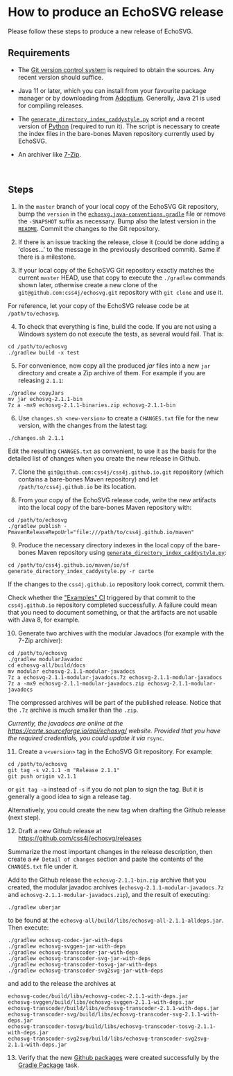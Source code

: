 # How to produce an EchoSVG release

Please follow these steps to produce a new release of EchoSVG.

## Requirements

- The [Git version control system](https://git-scm.com/downloads) is required to
obtain the sources. Any recent version should suffice.

- Java 11 or later, which you can install from your favourite package manager or
by downloading from [Adoptium](https://adoptium.net/). Generally, Java 21 is
used for compiling releases.

- The [`generate_directory_index_caddystyle.py`](https://gist.github.com/carlosame/bd5b68c4eb8e0817d9beb1dcfb4de43d)
script and a recent version of [Python](https://www.python.org/) (required to
run it). The script is necessary to create the index files in the bare-bones
Maven repository currently used by EchoSVG.

- An archiver like [7-Zip](https://7-zip.org/).

<br/>

## Steps

1) In the `master` branch of your local copy of the EchoSVG Git repository, bump
the `version` in the [`echosvg.java-conventions.gradle`](buildSrc/src/main/groovy/echosvg.java-conventions.gradle)
file or remove the `-SNAPSHOT` suffix as necessary. Bump also the latest version
in the [`README`](README.md). Commit the changes to the Git repository.

2) If there is an issue tracking the release, close it (could be done adding a
'closes...' to the message in the previously described commit). Same if there is
a milestone.

3) If your local copy of the EchoSVG Git repository exactly matches the current
`master` HEAD, use that copy to execute the `./gradlew` commands shown later,
otherwise create a new clone of the `git@github.com:css4j/echosvg.git`
repository with `git clone` and use it.

For reference, let your copy of the EchoSVG release code be at `/path/to/echosvg`.

4) To check that everything is fine, build the code. If you are not using a Windows
system do not execute the tests, as several would fail. That is:

```shell
cd /path/to/echosvg
./gradlew build -x test
```

5) For convenience, now copy all the produced _jar_ files into a new `jar`
directory and create a Zip archive of them. For example if you are releasing
`2.1.1`:

```shell
./gradlew copyJars
mv jar echosvg-2.1.1-bin
7z a -mx9 echosvg-2.1.1-binaries.zip echosvg-2.1.1-bin
```

6) Use `changes.sh <new-version>` to create a `CHANGES.txt` file for the new
version, with the changes from the latest tag:

```shell
./changes.sh 2.1.1
```

Edit the resulting `CHANGES.txt` as convenient, to use it as the basis for the
detailed list of changes when you create the new release in Github.

7) Clone the `git@github.com:css4j/css4j.github.io.git` repository (which
contains a bare-bones Maven repository) and let `/path/to/css4j.github.io` be
its location.

8) From your copy of the EchoSVG release code, write the new artifacts into the
local copy of the bare-bones Maven repository with:

```shell
cd /path/to/echosvg
./gradlew publish -PmavenReleaseRepoUrl="file:///path/to/css4j.github.io/maven"
```

9) Produce the necessary directory indexes in the local copy of the bare-bones
Maven repository using [`generate_directory_index_caddystyle.py`](https://gist.github.com/carlosame/bd5b68c4eb8e0817d9beb1dcfb4de43d):

```shell
cd /path/to/css4j.github.io/maven/io/sf
generate_directory_index_caddystyle.py -r carte
```

If the changes to the `css4j.github.io` repository look correct, commit them.

Check whether the ["Examples" CI](https://github.com/css4j/css4j.github.io/actions/workflows/examples.yml)
triggered by that commit to the `css4j.github.io` repository completed
successfully. A failure could mean that you need to document something, or that
the artifacts are not usable with Java 8, for example.

10) Generate two archives with the modular Javadocs (for example with the 7-Zip
archiver):

```shell
cd /path/to/echosvg
./gradlew modularJavadoc
cd echosvg-all/build/docs
mv modular echosvg-2.1.1-modular-javadocs
7z a echosvg-2.1.1-modular-javadocs.7z echosvg-2.1.1-modular-javadocs
7z a -mx9 echosvg-2.1.1-modular-javadocs.zip echosvg-2.1.1-modular-javadocs
```

The compressed archives will be part of the published release. Notice that the
`.7z` archive is much smaller than the `.zip`.

_Currently, the javadocs are online at the https://carte.sourceforge.io/api/echosvg/ website.
Provided that you have the required credentials, you could update it via_ `rsync`.

11) Create a `v<version>` tag in the EchoSVG Git repository. For example:

```shell
cd /path/to/echosvg
git tag -s v2.1.1 -m "Release 2.1.1"
git push origin v2.1.1
```

or `git tag -a` instead of `-s` if you do not plan to sign the tag. But it is
generally a good idea to sign a release tag.

Alternatively, you could create the new tag when drafting the Github release
(next step).

12) Draft a new Github release at https://github.com/css4j/echosvg/releases

Summarize the most important changes in the release description, then create a
`## Detail of changes` section and paste the contents of the `CHANGES.txt` file
under it.

Add to the Github release the `echosvg-2.1.1-bin.zip` archive that you created,
the modular javadoc archives (`echosvg-2.1.1-modular-javadocs.7z` and
`echosvg-2.1.1-modular-javadocs.zip`), and the result of executing:

```shell
./gradlew uberjar
```
to be found at the `echosvg-all/build/libs/echosvg-all-2.1.1-alldeps.jar`. Then execute:

```shell
./gradlew echosvg-codec-jar-with-deps
./gradlew echosvg-svggen-jar-with-deps
./gradlew echosvg-transcoder-jar-with-deps
./gradlew echosvg-transcoder-svg-jar-with-deps
./gradlew echosvg-transcoder-tosvg-jar-with-deps
./gradlew echosvg-transcoder-svg2svg-jar-with-deps
```

and add to the release the archives at

```
echosvg-codec/build/libs/echosvg-codec-2.1.1-with-deps.jar
echosvg-svggen/build/libs/echosvg-svggen-2.1.1-with-deps.jar
echosvg-transcoder/build/libs/echosvg-transcoder-2.1.1-with-deps.jar
echosvg-transcoder-svg/build/libs/echosvg-transcoder-svg-2.1.1-with-deps.jar
echosvg-transcoder-tosvg/build/libs/echosvg-transcoder-tosvg-2.1.1-with-deps.jar
echosvg-transcoder-svg2svg/build/libs/echosvg-transcoder-svg2svg-2.1.1-with-deps.jar
```

13) Verify that the new [Github packages](https://github.com/orgs/css4j/packages?repo_name=echosvg)
were created successfully by the [Gradle Package](https://github.com/css4j/echosvg/actions/workflows/gradle-publish.yml)
task.
